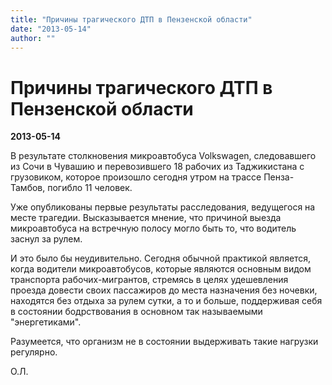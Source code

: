 ```yaml
---
title: "Причины трагического ДТП в Пензенской области"
date: "2013-05-14"
author: ""
---
```


# Причины трагического ДТП в Пензенской области

**2013-05-14** 

В результате столкновения микроавтобуса  Volkswagen, следовавшего из Сочи в Чувашию и перевозившего 18 рабочих из Таджикистана с грузовиком, которое произошло сегодня утром на трассе Пенза-Тамбов, погибло 11 человек.

Уже опубликованы первые результаты расследования, ведущегося на месте трагедии. Высказывается мнение, что причиной выезда микроавтобуса на встречную полосу могло быть то, что водитель заснул за рулем.

И это было бы неудивительно. Сегодня обычной практикой является, когда водители микроавтобусов, которые являются основным видом транспорта рабочих-мигрантов, стремясь в целях удешевления проезда довести своих пассажиров до места назначения без ночевки, находятся без отдыха за рулем сутки, а то и больше, поддерживая себя в состоянии бодрствования в основном так называемыми "энергетиками".

Разумеется, что организм не в состоянии выдерживать такие нагрузки регулярно.

О.Л.